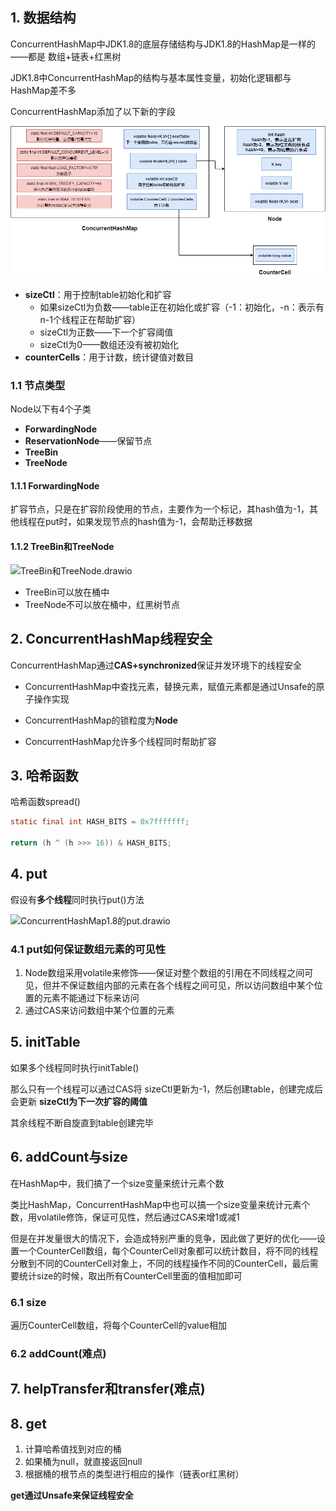 ## 1. 数据结构

ConcurrentHashMap中JDK1.8的底层存储结构与JDK1.8的HashMap是一样的——都是 数组+链表+红黑树

JDK1.8中ConcurrentHashMap的结构与基本属性变量，初始化逻辑都与HashMap差不多

ConcurrentHashMap添加了以下新的字段

![ConcurrentHashMap1.8.drawio](p/ConcurrentHashMap1.8.drawio.png)

* **sizeCtl**：用于控制table初始化和扩容
  * 如果sizeCtl为负数——table正在初始化或扩容（-1：初始化，-n：表示有n-1个线程正在帮助扩容）
  * sizeCtl为正数——下一个扩容阈值
  * sizeCtl为0——数组还没有被初始化
* **counterCells**：用于计数，统计键值对数目

### 1.1 节点类型

Node以下有4个子类

* **ForwardingNode**
* **ReservationNode**——保留节点
* **TreeBin**
* **TreeNode**

#### 1.1.1 ForwardingNode

扩容节点，只是在扩容阶段使用的节点，主要作为一个标记，其hash值为-1，其他线程在put时，如果发现节点的hash值为-1，会帮助迁移数据

#### 1.1.2 TreeBin和TreeNode

![TreeBin和TreeNode.drawio](p/TreeBin和TreeNode.drawio.png)

* TreeBin可以放在桶中
* TreeNode不可以放在桶中，红黑树节点

## 2. ConcurrentHashMap线程安全

ConcurrentHashMap通过**CAS+synchronized**保证并发环境下的线程安全

* ConcurrentHashMap中查找元素，替换元素，赋值元素都是通过Unsafe的原子操作实现

* ConcurrentHashMap的锁粒度为**Node**

* ConcurrentHashMap允许多个线程同时帮助扩容

## 3. 哈希函数

哈希函数spread()

```java
static final int HASH_BITS = 0x7fffffff;

return (h ^ (h >>> 16)) & HASH_BITS;
```

## 4. put

假设有**多个线程**同时执行put()方法

![ConcurrentHashMap1.8的put.drawio](p/ConcurrentHashMap1.8的put.drawio.png)

### 4.1 put如何保证数组元素的可见性

1. Node数组采用volatile来修饰——保证对整个数组的引用在不同线程之间可见，但并不保证数组内部的元素在各个线程之间可见，所以访问数组中某个位置的元素不能通过下标来访问
2. 通过CAS来访问数组中某个位置的元素

## 5. initTable

如果多个线程同时执行initTable()

那么只有一个线程可以通过CAS将 sizeCtl更新为-1，然后创建table，创建完成后会更新 **sizeCtl为下一次扩容的阈值**

其余线程不断自旋直到table创建完毕

## 6. addCount与size

在HashMap中，我们搞了一个size变量来统计元素个数

类比HashMap，ConcurrentHashMap中也可以搞一个size变量来统计元素个数，用volatile修饰，保证可见性，然后通过CAS来增1或减1

但是在并发量很大的情况下，会造成特别严重的竞争，因此做了更好的优化——设置一个CounterCell数组，每个CounterCell对象都可以统计数目，将不同的线程分散到不同的CounterCell对象上，不同的线程操作不同的CounterCell，最后需要统计size的时候，取出所有CounterCell里面的值相加即可

### 6.1 size

遍历CounterCell数组，将每个CounterCell的value相加

### 6.2 addCount(难点)

## 7. helpTransfer和transfer(难点)

## 8. get

1. 计算哈希值找到对应的桶
2. 如果桶为null，就直接返回null
3. 根据桶的根节点的类型进行相应的操作（链表or红黑树）

**get通过Unsafe来保证线程安全**
